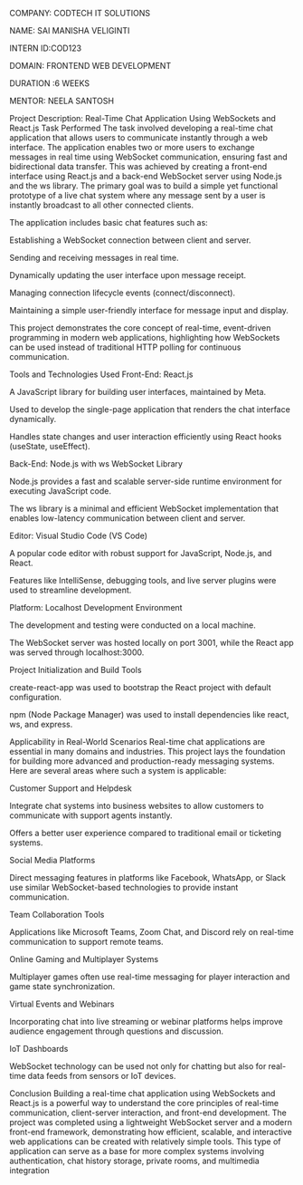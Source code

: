 COMPANY: CODTECH IT SOLUTIONS

NAME: SAI MANISHA VELIGINTI

INTERN ID:COD123

DOMAIN: FRONTEND WEB DEVELOPMENT

DURATION :6 WEEKS

MENTOR: NEELA SANTOSH

Project Description: Real-Time Chat Application Using WebSockets and React.js
Task Performed The task involved developing a real-time chat application that allows users to communicate instantly through a web interface. The application enables two or more users to exchange messages in real time using WebSocket communication, ensuring fast and bidirectional data transfer. This was achieved by creating a front-end interface using React.js and a back-end WebSocket server using Node.js and the ws library. The primary goal was to build a simple yet functional prototype of a live chat system where any message sent by a user is instantly broadcast to all other connected clients.

The application includes basic chat features such as:

Establishing a WebSocket connection between client and server.

Sending and receiving messages in real time.

Dynamically updating the user interface upon message receipt.

Managing connection lifecycle events (connect/disconnect).

Maintaining a simple user-friendly interface for message input and display.

This project demonstrates the core concept of real-time, event-driven programming in modern web applications, highlighting how WebSockets can be used instead of traditional HTTP polling for continuous communication.

Tools and Technologies Used Front-End: React.js

A JavaScript library for building user interfaces, maintained by Meta.

Used to develop the single-page application that renders the chat interface dynamically.

Handles state changes and user interaction efficiently using React hooks (useState, useEffect).

Back-End: Node.js with ws WebSocket Library

Node.js provides a fast and scalable server-side runtime environment for executing JavaScript code.

The ws library is a minimal and efficient WebSocket implementation that enables low-latency communication between client and server.

Editor: Visual Studio Code (VS Code)

A popular code editor with robust support for JavaScript, Node.js, and React.

Features like IntelliSense, debugging tools, and live server plugins were used to streamline development.

Platform: Localhost Development Environment

The development and testing were conducted on a local machine.

The WebSocket server was hosted locally on port 3001, while the React app was served through localhost:3000.

Project Initialization and Build Tools

create-react-app was used to bootstrap the React project with default configuration.

npm (Node Package Manager) was used to install dependencies like react, ws, and express.

Applicability in Real-World Scenarios Real-time chat applications are essential in many domains and industries. This project lays the foundation for building more advanced and production-ready messaging systems. Here are several areas where such a system is applicable:

Customer Support and Helpdesk

Integrate chat systems into business websites to allow customers to communicate with support agents instantly.

Offers a better user experience compared to traditional email or ticketing systems.

Social Media Platforms

Direct messaging features in platforms like Facebook, WhatsApp, or Slack use similar WebSocket-based technologies to provide instant communication.

Team Collaboration Tools

Applications like Microsoft Teams, Zoom Chat, and Discord rely on real-time communication to support remote teams.

Online Gaming and Multiplayer Systems

Multiplayer games often use real-time messaging for player interaction and game state synchronization.

Virtual Events and Webinars

Incorporating chat into live streaming or webinar platforms helps improve audience engagement through questions and discussion.

IoT Dashboards

WebSocket technology can be used not only for chatting but also for real-time data feeds from sensors or IoT devices.

Conclusion Building a real-time chat application using WebSockets and React.js is a powerful way to understand the core principles of real-time communication, client-server interaction, and front-end development. The project was completed using a lightweight WebSocket server and a modern front-end framework, demonstrating how efficient, scalable, and interactive web applications can be created with relatively simple tools. This type of application can serve as a base for more complex systems involving authentication, chat history storage, private rooms, and multimedia integration
